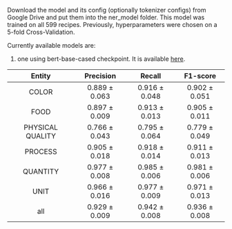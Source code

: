 Download the model and its config (optionally tokenizer configs) from Google Drive and put them into the ner_model folder. This model was trained on all 599 recipes. Previously, hyperparameters were chosen on a 5-fold Cross-Validation.

Currently available models are:
1. one using bert-base-cased checkpoint. It is available [here](https://drive.google.com/drive/folders/1-9sQ9AG76WQR0GRDEvMzDW8IAlDH545s?usp=sharing).

  | Entity | Precision | Recall | F1-score |
  | :----------: | :----------: | :----------: | :----------: |
  | COLOR | 0.889 ± 0.063 | 0.916 ± 0.048 | 0.902 ± 0.051 |
  | FOOD | 0.897 ± 0.009 | 0.913 ± 0.013 | 0.905 ± 0.011 |
  | PHYSICAL QUALITY | 0.766 ± 0.043 | 0.795 ± 0.064 | 0.779 ± 0.049 |
  | PROCESS | 0.905 ± 0.018 | 0.918 ± 0.014 | 0.911 ± 0.013 |
  | QUANTITY | 0.977 ± 0.008 | 0.985 ± 0.006 | 0.981 ± 0.006 |
  | UNIT | 0.966 ± 0.016 | 0.977 ± 0.009 | 0.971 ± 0.013 |
  | all | 0.929 ± 0.009 | 0.942 ± 0.008 | 0.936 ± 0.008 |
